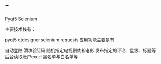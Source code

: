 # -
Pyqt5 Selenium




主要技术栈有：

pyqt5
qtdesigner
selenium
requests
应用功能主要是有

自动登陆
滑块验证码
随机指定电视剧或者电影
发布指定的评论、星级、标题等
后台读取账户excel
黑名单与白名单等
